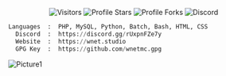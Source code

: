 <p align="center"><img src="https://gpvc.arturio.dev/wnetMC" alt="Visitors"></a>
<img src="https://img.shields.io/badge/dynamic/json?&label=Total%20Stars&color=bb2527&style=flat&style=for-the-badge&query=%24.stars&url=https://api.github-star-counter.workers.dev/user/wnetMC" alt="Profile Stars"></a>
<img src="https://img.shields.io/badge/dynamic/json?&label=Total%20Forks&color=bb2527&style=flat&style=for-the-badge&query=%24.forks&url=https://api.github-star-counter.workers.dev/user/wnetMC" alt="Profile Forks">
<img alt="Discord" src="https://img.shields.io/discord/978484691617349652">
</a>
</p>

```python
Languages  :  PHP, MySQL, Python, Batch, Bash, HTML, CSS
  Discord  :  https://discord.gg/rUxpnFZe7y
  Website  :  https://wnet.studio
  GPG Key  :  https://github.com/wnetmc.gpg
```

![Picture1](https://i.ibb.co/Km6kDJV/background-1.gif)

</p>

